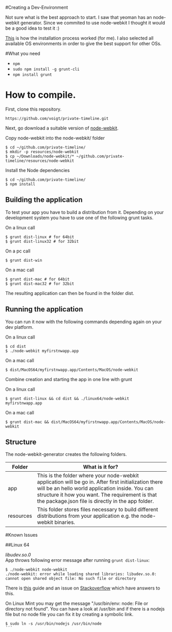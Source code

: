 
#Creating a Dev-Environment

Not sure what is the best approach to start. I saw that yeoman has an node-webkit generator. Since we commited to use node-webkit I thought it would be a good idea to test it :)

[This](https://github.com/voigt/private-timeline/wiki/How-the-App-was-bootstrapped) is how the installation process worked (for me). I also selected all available OS environments in order to give the best support for other OSs.

#What you need

- `npm`
- `sudo npm install -g grunt-cli`
- `npm install grunt`


How to compile.
===============

First, clone this repository.

```
https://github.com/voigt/private-timeline.git
```

Next, go download a suitable version of [node-webkit](https://github.com/rogerwang/node-webkit).

Copy node-webkit into the node-webkit/ folder

```
$ cd ~/github.com/private-timeline/
$ mkdir -p resources/node-webkit
$ cp ~/Downloads/node-webkit/* ~/github.com/private-timeline/resources/node-webkit
```

Install the Node dependencies

```
$ cd ~/github.com/private-timeline/
$ npm install
```

## Building the application

To test your app you have to build a distribution from it. Depending on your development system you have to use one of the following grunt tasks.

On a linux call

```
$ grunt dist-linux # for 64bit
$ grunt dist-linux32 # for 32bit
```

On a pc call

```
$ grunt dist-win
```

On a mac call

```
$ grunt dist-mac # for 64bit
$ grunt dist-mac32 # for 32bit
```

The resulting application can then be found in the folder dist.

## Running the application

You can run it now with the following commands depending again on your dev platform.

On a linux call

```
$ cd dist
$ ./node-webkit myfirstnwapp.app
```

On a mac call

```
$ dist/MacOS64/myfirstnwapp.app/Contents/MacOS/node-webkit
```

Combine creation and starting the app in one line with grunt

On a linux call

```
$ grunt dist-linux && cd dist && ./linux64/node-webkit myfirstnwapp.app
```

On a mac call

```
$ grunt dist-mac && dist/MacOS64/myfirstnwapp.app/Contents/MacOS/node-webkit
```

## Structure

The node-webkit-generator creates the following folders.

| Folder  | What is it for? |
| ------------- | ------------- |
| app  | This is the folder where your node-webkit application will be go in. After first initialization there will be an hello world application inside. You can structure it how you want. The requirement is that the package.json file is directly in the app folder.  |
| resources  | This folder stores files necessary to build different distributions from your application e.g. the node-webkit binaries.  |


#Known Issues

##Linux 64

*libudev.so.0*  
App throws following error message after running `grunt dist-linux`:

```
$ ./node-webkit node-webkit 
./node-webkit: error while loading shared libraries: libudev.so.0: cannot open shared object file: No such file or directory
```

There is [this](http://exponential.io/blog/install-node-webkit-on-ubuntu-linux/) guide and an issue on [Stackoverflow](http://askubuntu.com/questions/288821/how-do-i-resolve-a-cannot-open-shared-object-file-libudev-so-0-error) which have answers to this.

On Linux Mint you may get the message "/usr/bin/env: node: File or directory not found". You can have a look at /usr/bin and if there is a nodejs file but no node file you can fix it by creating a symbolic link.

```
$ sudo ln -s /usr/bin/nodejs /usr/bin/node
´´´
